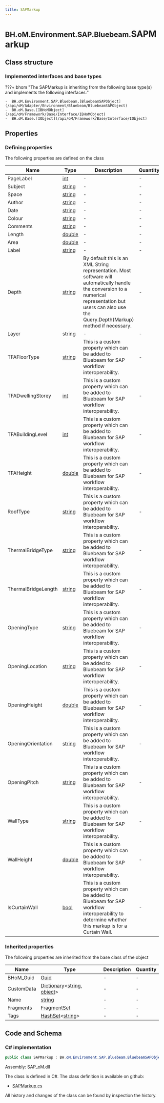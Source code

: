 ```yaml
---
title: SAPMarkup
---
```


# <small>BH.oM.Environment.SAP.Bluebeam.</small>**SAPMarkup**



## Class structure

### Implemented interfaces and base types

???+ bhom "The SAPMarkup is inheriting from the following base type(s) and implements the following interfaces:"

    -  BH.oM.Environment.SAP.Bluebeam.[BluebeamSAPObject](/api/oM/Adapter/Environment/Bluebeam/BluebeamSAPObject)
    -  BH.oM.Base.[IBHoMObject](/api/oM/Framework/Base/Interface/IBHoMObject)
    -  BH.oM.Base.[IObject](/api/oM/Framework/Base/Interface/IObject)


## Properties



### Defining properties

The following properties are defined on the class

| Name             | Type             | Description      | Quantity         |
|------------------|------------------|------------------|------------------|
| PageLabel | [int](https://learn.microsoft.com/en-us/dotnet/api/System.Int32?view=netstandard-2.0) | - | - |
| Subject | [string](https://learn.microsoft.com/en-us/dotnet/api/System.String?view=netstandard-2.0) | - | - |
| Space | [string](https://learn.microsoft.com/en-us/dotnet/api/System.String?view=netstandard-2.0) | - | - |
| Author | [string](https://learn.microsoft.com/en-us/dotnet/api/System.String?view=netstandard-2.0) | - | - |
| Date | [string](https://learn.microsoft.com/en-us/dotnet/api/System.String?view=netstandard-2.0) | - | - |
| Colour | [string](https://learn.microsoft.com/en-us/dotnet/api/System.String?view=netstandard-2.0) | - | - |
| Comments | [string](https://learn.microsoft.com/en-us/dotnet/api/System.String?view=netstandard-2.0) | - | - |
| Length | [double](https://learn.microsoft.com/en-us/dotnet/api/System.Double?view=netstandard-2.0) | - | - |
| Area | [double](https://learn.microsoft.com/en-us/dotnet/api/System.Double?view=netstandard-2.0) | - | - |
| Label | [string](https://learn.microsoft.com/en-us/dotnet/api/System.String?view=netstandard-2.0) | - | - |
| Depth | [string](https://learn.microsoft.com/en-us/dotnet/api/System.String?view=netstandard-2.0) | By default this is an XML String representation. Most software will automatically handle the conversion to a numerical representation but users can also use the Query.Depth(Markup) method if necessary. | - |
| Layer | [string](https://learn.microsoft.com/en-us/dotnet/api/System.String?view=netstandard-2.0) | - | - |
| TFAFloorType | [string](https://learn.microsoft.com/en-us/dotnet/api/System.String?view=netstandard-2.0) | This is a custom property which can be added to Bluebeam for SAP workflow interoperability. | - |
| TFADwellingStorey | [int](https://learn.microsoft.com/en-us/dotnet/api/System.Int32?view=netstandard-2.0) | This is a custom property which can be added to Bluebeam for SAP workflow interoperability. | - |
| TFABuildingLevel | [int](https://learn.microsoft.com/en-us/dotnet/api/System.Int32?view=netstandard-2.0) | This is a custom property which can be added to Bluebeam for SAP workflow interoperability. | - |
| TFAHeight | [double](https://learn.microsoft.com/en-us/dotnet/api/System.Double?view=netstandard-2.0) | This is a custom property which can be added to Bluebeam for SAP workflow interoperability. | - |
| RoofType | [string](https://learn.microsoft.com/en-us/dotnet/api/System.String?view=netstandard-2.0) | This is a custom property which can be added to Bluebeam for SAP workflow interoperability. | - |
| ThermalBridgeType | [string](https://learn.microsoft.com/en-us/dotnet/api/System.String?view=netstandard-2.0) | This is a custom property which can be added to Bluebeam for SAP workflow interoperability. | - |
| ThermalBridgeLength | [string](https://learn.microsoft.com/en-us/dotnet/api/System.String?view=netstandard-2.0) | This is a custom property which can be added to Bluebeam for SAP workflow interoperability. | - |
| OpeningType | [string](https://learn.microsoft.com/en-us/dotnet/api/System.String?view=netstandard-2.0) | This is a custom property which can be added to Bluebeam for SAP workflow interoperability. | - |
| OpeningLocation | [string](https://learn.microsoft.com/en-us/dotnet/api/System.String?view=netstandard-2.0) | This is a custom property which can be added to Bluebeam for SAP workflow interoperability. | - |
| OpeningHeight | [double](https://learn.microsoft.com/en-us/dotnet/api/System.Double?view=netstandard-2.0) | This is a custom property which can be added to Bluebeam for SAP workflow interoperability. | - |
| OpeningOrientation | [string](https://learn.microsoft.com/en-us/dotnet/api/System.String?view=netstandard-2.0) | This is a custom property which can be added to Bluebeam for SAP workflow interoperability. | - |
| OpeningPitch | [string](https://learn.microsoft.com/en-us/dotnet/api/System.String?view=netstandard-2.0) | This is a custom property which can be added to Bluebeam for SAP workflow interoperability. | - |
| WallType | [string](https://learn.microsoft.com/en-us/dotnet/api/System.String?view=netstandard-2.0) | This is a custom property which can be added to Bluebeam for SAP workflow interoperability. | - |
| WallHeight | [double](https://learn.microsoft.com/en-us/dotnet/api/System.Double?view=netstandard-2.0) | This is a custom property which can be added to Bluebeam for SAP workflow interoperability. | - |
| IsCurtainWall | [bool](https://learn.microsoft.com/en-us/dotnet/api/System.Boolean?view=netstandard-2.0) | This is a custom property which can be added to Bluebeam for SAP workflow interoperability to determine whether this markup is for a Curtain Wall. | - |


### Inherited properties
The following properties are inherited from the base class of the object

| Name             | Type             | Description      | Quantity         |
|------------------|------------------|------------------|------------------|
| BHoM_Guid | [Guid](https://learn.microsoft.com/en-us/dotnet/api/System.Guid?view=netstandard-2.0) | - | - |
| CustomData | [Dictionary](https://learn.microsoft.com/en-us/dotnet/api/System.Collections.Generic.Dictionary-2?view=netstandard-2.0)&lt;[string](https://learn.microsoft.com/en-us/dotnet/api/System.String?view=netstandard-2.0), [object](https://learn.microsoft.com/en-us/dotnet/api/System.Object?view=netstandard-2.0)&gt; | - | - |
| Name | [string](https://learn.microsoft.com/en-us/dotnet/api/System.String?view=netstandard-2.0) | - | - |
| Fragments | [FragmentSet](/api/oM/Framework/Base/FragmentSet) | - | - |
| Tags | [HashSet](https://learn.microsoft.com/en-us/dotnet/api/System.Collections.Generic.HashSet-1?view=netstandard-2.0)&lt;[string](https://learn.microsoft.com/en-us/dotnet/api/System.String?view=netstandard-2.0)&gt; | - | - |


## Code and Schema

### C# implementation

``` C# title="C#"
public class SAPMarkup : BH.oM.Environment.SAP.Bluebeam.BluebeamSAPObject, BH.oM.Base.IBHoMObject, BH.oM.Base.IObject
```

Assembly: SAP_oM.dll

The class is defined in C#. The class definition is available on github:

- [SAPMarkup.cs](https://github.com/BHoM/SAP_Toolkit/blob/develop/SAP_oM/Bluebeam\SAPMarkup.cs)

All history and changes of the class can be found by inspection the history.
